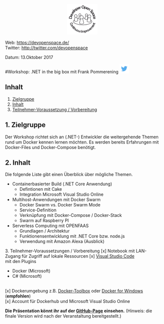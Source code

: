 <p align="center"><img src="images/logo_devspace.png" width=100/></p>

Web: https://devopenspace.de/  
Twitter: http://twitter.com/devopenspace

Datum: 13.Oktober 2017

#Workshop: .NET in the big box
mit Frank Pommerening <a href="https://twitter.com/fpommerening"><img src="images/TwitterLogo.png" alt="Follow @fpommerening" width=30/></a>

## Inhalt
1. [Zielgruppe](#zielgruppe)
2. [Inhalt](#inhalt)
3. [Teilnehmer-Voraussetzung / Vorbereitung](#voraussetzungen)

<a name="zielgruppe"></a>
## 1. Zielgruppe
Der Workshop richtet sich an (.NET-) Entwickler die weitergehende Themen rund um Docker kennen lernen möchten. Es werden bereits Erfahrungen mit Docker-Files und Docker-Compose benötigt.

 <a name="themen"></a>
## 2. Inhalt
Die folgende Liste gibt einen Überblick über mögliche Themen.
- Containerbasierter Build (.NET Core Anwendung)
   - Defintionen mit Cake
   - Integration Microsoft Visual Studio Online
- Multihost-Anwendungen mit Docker Swarm
   - Docker Swarm vs. Docker Swarm Mode
   - Service-Definition
   - Verknüpfung mit Docker-Compose / Docker-Stack
   - Swarm auf Raspberry PI
- Serverless Computing mit OPENFAAS
   - Grundlagen / Architektur
   - Funktionensentwicklung mit .NET Core bzw. node.js 
   - Verwendung mit Amazon Alexa (Ausblick) 

<a name="voraussetzungen"></a>
3. Teilnehmer-Voraussetzungen / Vorbereitung
[x] Notebook mit LAN-Zugang für Zugriff auf lokale Ressourcen
[x] <a href="https://code.visualstudio.com/" target="_blank">Visual Studio Code</a></br> mit den Plugins
- Docker (Microsoft)
- C# (Microsoft)
<br/>
[x] Dockerumgebung z.B. <a href="https://www.docker.com/products/docker-toolbox" target="_blank">Docker-Toolbox</a> oder <a href="https://docs.docker.com/docker-for-windows/" target="_blank"> Docker for Windows</a> (<b>empfohlen</b>)<br/>
[x] Account für Dockerhub und Microsoft Visual Studio Online

<b>Die Präsentation könnt ihr auf der <a href="http://fpommerening.github.io/DevOpenSpace2017/index.html"  target="_blank">GitHub-Page</a> einsehen.</b> (Hinweis: die finale Version wird nach der Veranstaltung bereitgestellt.)